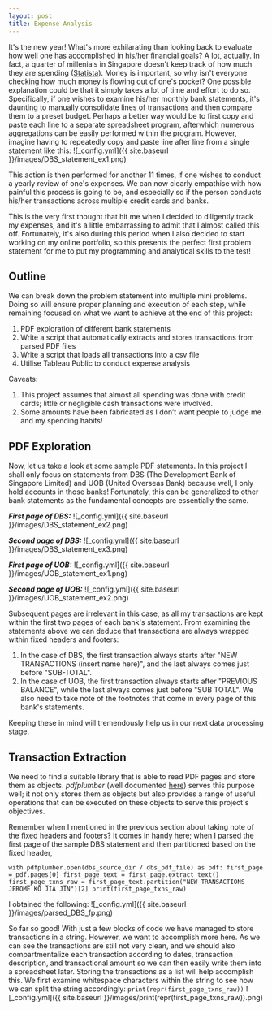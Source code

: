 ```yaml
---
layout: post
title: Expense Analysis
---
```


It's the new year! What's more exhilarating than looking back to evaluate how well one has accomplished in his/her financial goals? A lot, actually. In fact, a quarter of millenials in Singapore doesn't keep track of how much they are spending ([Statista](https://www.statista.com/statistics/1101386/singapore-millennial-attitudes-toward-spending/#statisticContainer)). Money is important, so why isn't everyone checking how much money is flowing out of one's pocket? One possible explanation could be that it simply takes a lot of time and effort to do so. Specifically, if one wishes to examine his/her monthly bank statements, it's daunting to manually consolidate lines of transactions and then compare them to a preset budget. Perhaps a better way would be to first copy and paste each line to a separate spreadsheet program, afterwhich numerous aggregations can be easily performed within the program. However, imagine having to repeatedly copy and paste line after line from a single statement like this:
![_config.yml]({{ site.baseurl }}/images/DBS_statement_ex1.png)

This action is then performed for another 11 times, if one wishes to conduct a yearly review of one's expenses. We can now clearly empathise with how painful this process is going to be, and especially so if the person conducts his/her transactions across multiple credit cards and banks.

This is the very first thought that hit me when I decided to diligently track my expenses, and it's a little embarrassing to admit that I almost called this off. Fortunately, it's also during this period when I also decided to start working on my online portfolio, so this presents the perfect first problem statement for me to put my programming and analytical skills to the test! 

## Outline

We can break down the problem statement into multiple mini problems. Doing so will ensure proper planning and execution of each step, while remaining focused on what we want to achieve at the end of this project:  

1. PDF exploration of different bank statements
2. Write a script that automatically extracts and stores transactions from parsed PDF files
3. Write a script that loads all transactions into a csv file
4. Utilise Tableau Public to conduct expense analysis

Caveats:
1. This project assumes that almost all spending was done with credit cards; little or negligible cash transactions were involved.
2. Some amounts have been fabricated as I don’t want people to judge me and my spending habits!

## PDF Exploration

Now, let us take a look at some sample PDF statements. In this project I shall only focus on statements from DBS (The Development Bank of Singapore Limited) and UOB (United Overseas Bank) because well, I only hold accounts in those banks! Fortunately, this can be generalized to other bank statements as the fundamental concepts are essentially the same. 

***First page of DBS:***
![_config.yml]({{ site.baseurl }}/images/DBS_statement_ex2.png)

***Second page of DBS:***
![_config.yml]({{ site.baseurl }}/images/DBS_statement_ex3.png)

***First page of UOB:***
![_config.yml]({{ site.baseurl }}/images/UOB_statement_ex1.png)

***Second page of UOB:***
![_config.yml]({{ site.baseurl }}/images/UOB_statement_ex2.png)

Subsequent pages are irrelevant in this case, as all my transactions are kept within the first two pages of each bank's statement. From examining the statements above we can deduce that transactions are always wrapped within fixed headers and footers:

1. In the case of DBS, the first transaction always starts after "NEW TRANSACTIONS (insert name here)", and the last always comes just before "SUB-TOTAL".
2. In the case of UOB, the first transaction always starts after "PREVIOUS BALANCE", while the last always comes just before "SUB TOTAL". We also need to take note of the footnotes that come in every page of this bank's statements.

Keeping these in mind will tremendously help us in our next data processing stage.

## Transaction Extraction
We need to find a suitable library that is able to read PDF pages and store them as objects. *pdfplumber* (well documented [here](https://github.com/jsvine/pdfplumber)) serves this purpose well; it not only stores them as objects but also provides a range of useful operations that can be executed on these objects to serve this project's objectives.

Remember when I mentioned in the previous section about taking note of the fixed headers and footers? It comes in handy here; when I parsed the first page of the sample DBS statement and then partitioned based on the fixed header,

`with pdfplumber.open(dbs_source_dir / dbs_pdf_file) as pdf:
    first_page = pdf.pages[0]
    first_page_text = first_page.extract_text()
    first_page_txns_raw = first_page_text.partition("NEW TRANSACTIONS JEROME KO JIA JIN")[2]
    print(first_page_txns_raw)`

I obtained the following:
![_config.yml]({{ site.baseurl }}/images/parsed_DBS_fp.png)

So far so good! With just a few blocks of code we have managed to store transactions in a string. However, we want to accomplish more here. As we can see the transactions are still not very clean, and we should also compartmentalize each transaction according to dates, transaction description, and transactional amount so we can then easily write them into a spreadsheet later. Storing the transactions as a list will help accomplish this. We first examine whitespace characters within the string to see how we can split the string accordingly:
`print(repr(first_page_txns_raw))`
![_config.yml]({{ site.baseurl }}/images/print(repr(first_page_txns_raw)).png)

<!-- Talk about the diff functions -->